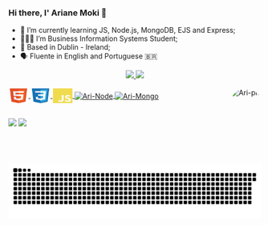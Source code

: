 ### Hi there, I' Ariane Moki 👋 


- 🌱 I’m currently learning JS, Node.js, MongoDB, EJS and Express; 
- 👩🏻‍🎓 I’m Business Information Systems Student; 
- 📍 Based in Dublin - Ireland; 
- 🗣️ Fluente in English and Portuguese 🇧🇷


<div align="center">
  <a href="https://github.com/anairamoki">
  <img height="180em" src="https://github-readme-stats.vercel.app/api?username=anairamoki&show_icons=true&theme=cobalt&include_all_commits=true&count_private=true"/>
  <img height="180em" src="https://github-readme-stats.vercel.app/api/top-langs/?username=anairamoki&layout=compact&langs_count=7&theme=cobalt"/>
</div>
<div style="display: inline_block"><br>
  <img align="center" alt="Ari-HTML" height="30" width="40" src="https://raw.githubusercontent.com/devicons/devicon/master/icons/html5/html5-original.svg">
  <img align="center" alt="Ari-CSS" height="30" width="40" src="https://raw.githubusercontent.com/devicons/devicon/master/icons/css3/css3-original.svg">
  <img align="center" alt="Ari-Js" height="30" width="40" src="https://raw.githubusercontent.com/devicons/devicon/master/icons/javascript/javascript-plain.svg">
  <img align="center" alt="Ari-Node" height="30" width="40" src="https://cdn.jsdelivr.net/gh/devicons/devicon/icons/nodejs/nodejs-original.svg">
  <img align="center" alt="Ari-Mongo" height="30" width="40" src="https://cdn.jsdelivr.net/gh/devicons/devicon/icons/mongodb/mongodb-original-wordmark.svg">
  <img align="right" alt="Ari-pic" height="150" style="border-radius:50px;" src="https://gif-free.com/uploads/posts/2017-03/1490378346_totoro-works-at-computer.gif">
</div>

 ##
 
<div>  
  <a href = "mailto:ariane.moki@msn.com"><img src="https://img.shields.io/badge/Microsoft_Outlook-0078D4?style=for-the-badge&logo=microsoft-outlook&logoColor=white" target="_blank"></a>
  <a href="https://www.linkedin.com/in/amoki/" target="_blank"><img src="https://img.shields.io/badge/-LinkedIn-%230077B5?style=for-the-badge&logo=linkedin&logoColor=white" target="_blank"></a> 
 
  ![Snake animation](https://github.com/anairamoki/anairamoki/blob/output/github-contribution-grid-snake.svg)
 
</div>

